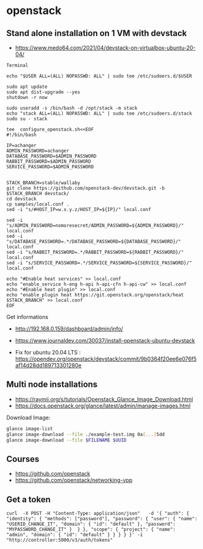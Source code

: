 # openstack

## Stand alone installation on 1 VM with devstack
* https://www.medo64.com/2021/04/devstack-on-virtualbox-ubuntu-20-04/
```
Terminal 

echo "$USER ALL=(ALL) NOPASSWD: ALL" | sudo tee /etc/sudoers.d/$USER

sudo apt update
sudo apt dist-upgrade --yes
shutdown -r now

sudo useradd -s /bin/bash -d /opt/stack -m stack
echo "stack ALL=(ALL) NOPASSWD: ALL" | sudo tee /etc/sudoers.d/stack
sudo su - stack

tee  configure_openstack.sh<<EOF
#!/bin/bash

IP=achanger
ADMIN_PASSWORD=achanger
DATABASE_PASSWORD=$ADMIN_PASSWORD
RABBIT_PASSWORD=$ADMIN_PASSWORD
SERVICE_PASSWORD=$ADMIN_PASSWORD


STACK_BRANCH=stable/wallaby
git clone https://github.com/openstack-dev/devstack.git -b $STACK_BRANCH devstack/
cd devstack
cp samples/local.conf .
sed -i "s/#HOST_IP=w.x.y.z/HOST_IP=${IP}/" local.conf

sed -i "s/ADMIN_PASSWORD=nomoresecret/ADMIN_PASSWORD=${ADMIN_PASSWORD}/" local.conf
sed -i "s/DATABASE_PASSWORD=.*/DATABASE_PASSWORD=${DATABASE_PASSWORD}/" local.conf
sed -i "s/RABBIT_PASSWORD=.*/RABBIT_PASSWORD=${RABBIT_PASSWORD}/" local.conf
sed -i "s/SERVICE_PASSWORD=.*/SERVICE_PASSWORD=${SERVICE_PASSWORD}/" local.conf

echo "#Enable heat services" >> local.conf
echo "enable_service h-eng h-api h-api-cfn h-api-cw" >> local.conf
echo "#Enable heat plugin" >> local.conf
echo "enable_plugin heat https://git.openstack.org/openstack/heat $STACK_BRANCH" >> local.conf
EOF

```

Get informations
* http://192.168.0.159/dashboard/admin/info/ 


* https://www.journaldev.com/30037/install-openstack-ubuntu-devstack

* Fix for ubuntu 20.04 LTS : https://opendev.org/openstack/devstack/commit/9b0364f20ee6e076f5af14d28dd189713301280e

## Multi node installations
* https://raymii.org/s/tutorials/Openstack_Glance_Image_Download.html
* https://docs.openstack.org/glance/latest/admin/manage-images.html



Download Image:

```bash
glance image-list
glance image-download --file ./example-test.img 0a[...]5dd
glance image-download --file $FILENAME $UUID
```

## Courses

* https://github.com/openstack
* https://github.com/openstack/networking-vpp

## Get a token
```
curl  -X POST -H "Content-Type: application/json"   -d '{ "auth": { "identity": { "methods": ["password"], "password": { "user": { "name": "USERID_CHANGE_IT", "domain": { "id": "default" }, "password": "MYPASSWORD_CHANGE_IT" }  } }, "scope": { "project": { "name": "admin", "domain": { "id": "default" } } } } }' -i "http://controller:5000/v3/auth/tokens"



```
